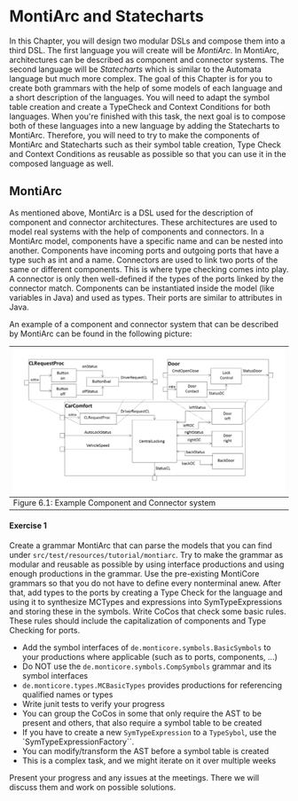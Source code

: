 <!-- (c) https://github.com/MontiCore/monticore -->
# MontiArc and Statecharts

In this Chapter, you will design two modular DSLs and compose them into a third DSL.
The first language you will create will be *MontiArc*. 
In MontiArc, architectures can be described as component and connector systems.
The second language will be *Statecharts* which is similar to the Automata language but much more complex.
The goal of this Chapter is for you to create both grammars with the help of some models of each language
 and a short description of the languages. 
You will need to adapt the symbol table creation and create a TypeCheck and Context Conditions for both languages.
When you're finished with this task, the next goal is to compose both of these languages into a new language
 by adding the Statecharts to MontiArc. 
Therefore, you will need to try to make the components of MontiArc and Statecharts such as their symbol table creation,
Type Check and Context Conditions as reusable as possible so that you can use it in the composed language as well.


## MontiArc

As mentioned above, MontiArc is a DSL used for the description of component and connector architectures.
These architectures are used to model real systems with the help of components and connectors.
In a MontiArc model, components have a specific name and can be nested into another.
Components have incoming ports and outgoing ports that have a type such as int and a name. 
Connectors are used to link two ports of the same or different components. 
This is where type checking comes into play. 
A connector is only then well-defined if the types of the ports linked by the connector match. 
Components can be instantiated inside the model (like variables in Java) and used as types.
Their ports are similar to attributes in Java.

An example of a component and connector system that can be described by MontiArc can be found in the following picture:


|        ![Example Component and Connector system](06.montiarc.png)         |
|:--------------------------------------------------------------------------| 
| <a name="fig_6.1"></a> Figure 6.1: Example Component and Connector system |


#### Exercise 1
Create a grammar MontiArc that can parse the models that you can find under 
`src/test/resources/tutorial/montiarc`. 
Try to make the grammar as modular and reusable as possible by using interface productions and using
enough productions in the grammar.
Use the pre-existing MontiCore grammars so that you do not have to define every nonterminal anew.
After that, add types to the ports by creating a Type Check for the language and using it to synthesize MCTypes
 and expressions into SymTypeExpressions and storing these in the symbols. 
Write CoCos that check some basic rules.
These rules should include the capitalization of components and Type Checking for ports.


* Add the symbol interfaces of `de.monticore.symbols.BasicSymbols` to your productions where applicable (such as to ports, components, ...)
* Do NOT use the `de.monticore.symbols.CompSymbols` grammar and its symbol interfaces 
* `de.monticore.types.MCBasicTypes` provides productions for referencing qualified names or types
* Write junit tests to verify your progress
* You can group the CoCos in some that only require the AST to be present and others, that also require a symbol table to be created
* If you have to create a new `SymTypeExpression` to a `TypeSybol`, use the `SymTypeExpressionFactory``.
* You can modify/transform the AST before a symbol table is created
* This is a complex task, and we might iterate on it over multiple weeks

Present your progress and any issues at the meetings.
There we will discuss them and work on possible solutions. 

